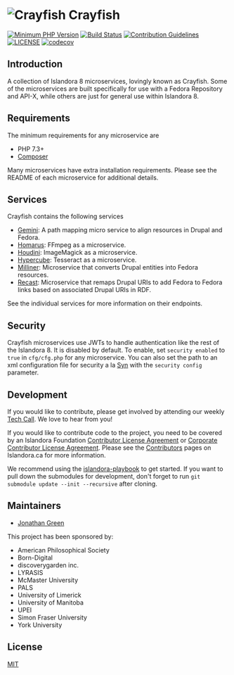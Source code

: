 # ![Crayfish](https://cloud.githubusercontent.com/assets/2371345/15409657/2dfb463a-1dec-11e6-9089-06df94ef3f37.png) Crayfish

[![Minimum PHP Version](https://img.shields.io/badge/php-%3E%3D%207.3-8892BF.svg?style=flat-square)](https://php.net/)
[![Build Status](https://travis-ci.com/Islandora/Crayfish.svg?branch=main)](https://travis-ci.com/Islandora/Crayfish)
[![Contribution Guidelines](http://img.shields.io/badge/CONTRIBUTING-Guidelines-blue.svg)](./CONTRIBUTING.md)
[![LICENSE](https://img.shields.io/badge/license-MIT-blue.svg?style=flat-square)](./LICENSE)
[![codecov](https://codecov.io/gh/Islandora/Crayfish/branch/main/graph/badge.svg)](https://codecov.io/gh/Islandora/Crayfish)

## Introduction

A collection of Islandora 8 microservices, lovingly known as Crayfish.  Some of the microservices are built specifically for use with a Fedora Repository and API-X, while others are just for general use within Islandora 8.

## Requirements

The minimum requirements for any microservice are

* PHP 7.3+
* [Composer](https://getcomposer.org/)

Many microservices have extra installation requirements.  Please see the README of each microservice for additional details.

## Services

Crayfish contains the following services

* [Gemini](./Gemini): A path mapping micro service to align resources in Drupal and Fedora.
* [Homarus](./Homarus): FFmpeg as a microservice.
* [Houdini](./Houdini): ImageMagick as a microservice.
* [Hypercube](./Hypercube): Tesseract as a microservice.
* [Milliner](./Milliner): Microservice that converts Drupal entities into Fedora resources.
* [Recast](./Recast): Microservice that remaps Drupal URIs to add Fedora to Fedora links based on associated Drupal URIs in RDF.

See the individual services for more information on their endpoints.

## Security

Crayfish microservices use JWTs to handle authentication like the rest of the Islandora 8.
It is disabled by default. To enable, set `security enabled` to `true` in `cfg/cfg.php` for any microservice.
You can also set the path to an xml configuration file for security a la [Syn][9] with the `security config` parameter.

## Development

If you would like to contribute, please get involved by attending our weekly 
[Tech Call][5]. We love to hear from you!

If you would like to contribute code to the project, you need to be covered by 
an Islandora Foundation [Contributor License Agreement][6] or 
[Corporate Contributor License Agreement][7]. Please see the 
[Contributors][8] pages on Islandora.ca for more information.

We recommend using the [islandora-playbook][10] to get started. If you want to pull down the submodules for development, don't forget to run `git submodule update --init --recursive` after cloning.


## Maintainers

* [Jonathan Green](https://github.com/jonathangreen)

This project has been sponsored by:

* American Philosophical Society
* Born-Digital
* discoverygarden inc.
* LYRASIS
* McMaster University
* PALS
* University of Limerick
* University of Manitoba
* UPEI
* Simon Fraser University
* York University


## License

[MIT](https://opensource.org/licenses/MIT)

[5]: https://github.com/Islandora/documentation/wiki
[6]: http://islandora.ca/sites/default/files/islandora_cla.pdf
[7]: http://islandora.ca/sites/default/files/islandora_ccla.pdf
[8]: http://islandora.ca/resources/contributors
[9]: https://github.com/Islandora/Syn/blob/main/conf/syn-settings.example.xml
[10]: https://github.com/Islandora-Devops/islandora-playbook
